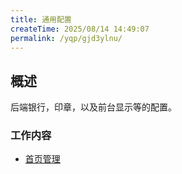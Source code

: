 ```yaml
---
title: 通用配置
createTime: 2025/08/14 14:49:07
permalink: /yqp/gjd3ylnu/
---
```


## 概述

后端银行，印章，以及前台显示等的配置。

### 工作内容

- [首页管理](./首页管理.md)
